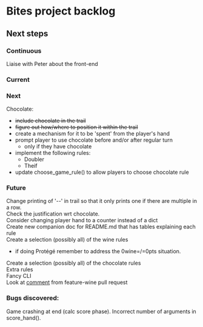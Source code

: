# Bites project backlog

## Next steps
### Continuous
Liaise with Peter about the front-end

### Current

### Next
Chocolate:
- ~~include chocolate in the trail~~
- ~~figure out how/where to position it within the trail~~
- create a mechanism for it to be 'spent' from the player's hand
- prompt player to use chocolate before and/or after regular turn
  * only if they have chocolate
- implement the following rules:
  * Doubler
  * Theif
- update choose_game_rule() to allow players to choose chocolate rule

### Future
Change printing of '--' in trail so that it only prints one if there are multiple in a row.\
Check the justification wrt chocolate.\
Consider changing player hand to a counter instead of a dict\
Create new companion doc for 
<span>README.md</span> 
that has tables explaining each rule\
Create a selection (possibly all) of the wine rules
- if doing Protégé remember to address the 0wine=/=0pts situation.

Create a selection (possibly all) of the chocolate rules\
Extra rules\
Fancy CLI\
Look at 
[comment](https://github.com/john-baxter/Bites-game/pull/27#discussion_r520486699) 
from feature-wine pull request

### Bugs discovered:
Game crashing at end (calc score phase). Incorrect number of arguments in score_hand().